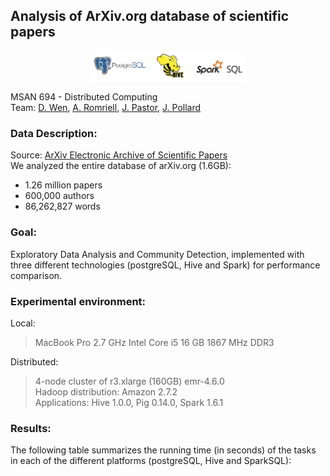 ## Analysis of ArXiv.org database of scientific papers

<p align="center">
	<img src="https://github.com/jaimeps/distributed-computing-arxiv/blob/master/images/logos.png" width="250">
</p>

MSAN 694 - Distributed Computing <br />
Team: [D. Wen](https://github.com/davidjeffwen), [A. Romriell](https://github.com/asromriell), [J. Pastor](https://github.com/jaimeps), [J. Pollard](https://github.com/pollardJ)

### Data Description:  
Source: [ArXiv Electronic Archive of Scientific Papers](http://arxiv.org/) <br />
We analyzed the entire database of arXiv.org (1.6GB): <br />
- 1.26 million papers <br />
- 600,000 authors <br />
- 86,262,827 words <br />

### Goal:
Exploratory Data Analysis and Community Detection, implemented with three different technologies (postgreSQL, Hive and Spark) for performance comparison.

### Experimental environment:
Local: <br /> 
>MacBook Pro 2.7 GHz Intel Core i5 16 GB 1867 MHz DDR3

Distributed: <br /> 
>4-node cluster of r3.xlarge (160GB) emr-4.6.0 <br /> 
>Hadoop distribution: Amazon 2.7.2 <br /> 
>Applications: Hive 1.0.0, Pig 0.14.0, Spark 1.6.1 <br /> 

### Results:
The following table summarizes the running time (in seconds) of the tasks in each of the different platforms (postgreSQL, Hive and SparkSQL):

